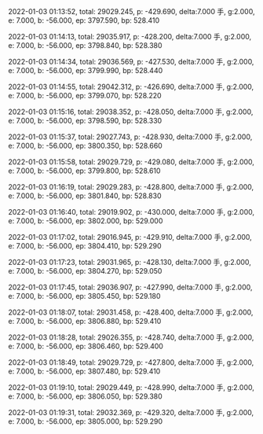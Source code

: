 2022-01-03 01:13:52, total: 29029.245, p: -429.690, delta:7.000 手, g:2.000, e: 7.000, b: -56.000, ep: 3797.590, bp: 528.410

2022-01-03 01:14:13, total: 29035.917, p: -428.200, delta:7.000 手, g:2.000, e: 7.000, b: -56.000, ep: 3798.840, bp: 528.380

2022-01-03 01:14:34, total: 29036.569, p: -427.530, delta:7.000 手, g:2.000, e: 7.000, b: -56.000, ep: 3799.990, bp: 528.440

2022-01-03 01:14:55, total: 29042.312, p: -426.690, delta:7.000 手, g:2.000, e: 7.000, b: -56.000, ep: 3799.070, bp: 528.220

2022-01-03 01:15:16, total: 29038.352, p: -428.050, delta:7.000 手, g:2.000, e: 7.000, b: -56.000, ep: 3798.590, bp: 528.330

2022-01-03 01:15:37, total: 29027.743, p: -428.930, delta:7.000 手, g:2.000, e: 7.000, b: -56.000, ep: 3800.350, bp: 528.660

2022-01-03 01:15:58, total: 29029.729, p: -429.080, delta:7.000 手, g:2.000, e: 7.000, b: -56.000, ep: 3799.800, bp: 528.610

2022-01-03 01:16:19, total: 29029.283, p: -428.800, delta:7.000 手, g:2.000, e: 7.000, b: -56.000, ep: 3801.840, bp: 528.830

2022-01-03 01:16:40, total: 29019.902, p: -430.000, delta:7.000 手, g:2.000, e: 7.000, b: -56.000, ep: 3802.000, bp: 529.000

2022-01-03 01:17:02, total: 29016.945, p: -429.910, delta:7.000 手, g:2.000, e: 7.000, b: -56.000, ep: 3804.410, bp: 529.290

2022-01-03 01:17:23, total: 29031.965, p: -428.130, delta:7.000 手, g:2.000, e: 7.000, b: -56.000, ep: 3804.270, bp: 529.050

2022-01-03 01:17:45, total: 29036.907, p: -427.990, delta:7.000 手, g:2.000, e: 7.000, b: -56.000, ep: 3805.450, bp: 529.180

2022-01-03 01:18:07, total: 29031.458, p: -428.400, delta:7.000 手, g:2.000, e: 7.000, b: -56.000, ep: 3806.880, bp: 529.410

2022-01-03 01:18:28, total: 29026.355, p: -428.740, delta:7.000 手, g:2.000, e: 7.000, b: -56.000, ep: 3806.460, bp: 529.400

2022-01-03 01:18:49, total: 29029.729, p: -427.800, delta:7.000 手, g:2.000, e: 7.000, b: -56.000, ep: 3807.480, bp: 529.410

2022-01-03 01:19:10, total: 29029.449, p: -428.990, delta:7.000 手, g:2.000, e: 7.000, b: -56.000, ep: 3806.050, bp: 529.380

2022-01-03 01:19:31, total: 29032.369, p: -429.320, delta:7.000 手, g:2.000, e: 7.000, b: -56.000, ep: 3805.000, bp: 529.290